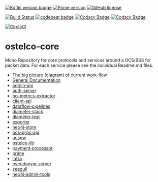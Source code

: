 
[![Kotlin version badge](https://img.shields.io/badge/kotlin-1.3.31-blue.svg)](http://kotlinlang.org/)
[![Prime version](https://img.shields.io/github/tag/ostelco/ostelco-core.svg)](https://github.com/ostelco/ostelco-core/tags)
[![GitHub license](https://img.shields.io/github/license/ostelco/ostelco-core.svg)](https://github.com/ostelco/ostelco-core/blob/master/LICENSE)

[![Build Status](https://travis-ci.org/ostelco/ostelco-core.svg?branch=master)](https://travis-ci.org/ostelco/ostelco-core) 
[![codebeat badge](https://codebeat.co/badges/e4c26ba7-75d6-48d2-a3d0-f72988998642)](https://codebeat.co/projects/github-com-ostelco-ostelco-core-master)
[![Codacy Badge](https://api.codacy.com/project/badge/Grade/d15007ecfc2942f7901673177e147d09)](https://www.codacy.com/app/vihang.patil/ostelco-core?utm_source=github.com&amp;utm_medium=referral&amp;utm_content=ostelco/ostelco-core&amp;utm_campaign=Badge_Grade)
[![Codacy Badge](https://api.codacy.com/project/badge/Coverage/d15007ecfc2942f7901673177e147d09)](https://www.codacy.com/app/vihang.patil/ostelco-core?utm_source=github.com&utm_medium=referral&utm_content=ostelco/ostelco-core&utm_campaign=Badge_Coverage)

[![CircleCI](https://circleci.com/gh/ostelco/ostelco-core/tree/develop.svg?style=svg&circle-token=f6bf824c3910dcf1551bf3b2776715dabfc7dc41)](https://circleci.com/gh/ostelco/ostelco-core/tree/develop)

# ostelco-core


Mono Repository for core protocols and services around a OCS/BSS for packet data. For each service please see the individual Readme.md files.

 * [The big picture (diagram) of current work-flow](https://github.com/ostelco/ostelco-docs/blob/master/the-current-work-flow.md)
 * [General Documentation](./docs/README.md)
 * [admin-api](./admin-api/README.md)
 * [auth-server](./auth-server/README.md)
 * [bq-metrics-extractor](./bq-metrics-extractor/README.md)
 * [client-api](./client-api/README.md)
 * [dataflow-pipelines](./dataflow-pipelines/README.md)
 * [diameter-stack](./diameter-stack/README.md)
 * [diameter-test](./diameter-test/README.md)
 * [exporter](./exporter/README.md)
 * [neo4j-store](./neo4j-store/README.md)
 * [ocs-grpc-api](./ocs-grpc-api/README.md)
 * [ocsgw](./ocsgw/README.md)
 * [ostelco-lib](./ostelco-lib/README.md)
 * [payment-processor](./payment-processor/README.md)
 * [prime](./prime/README.md)
 * [infra](./prime/infra/README.md)
 * [pseudonym-server](./pseudonym-server/README.md)
 * [seagull](./seagull/README.md)
 * [neo4j-admin-tools](./tools/neo4j-admin-tools/README.md)

